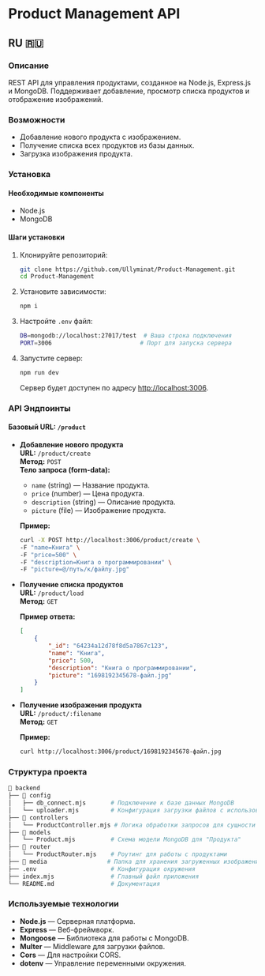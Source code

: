 
# Product Management API

## RU 🇷🇺

### Описание

REST API для управления продуктами, созданное на Node.js, Express.js и MongoDB. Поддерживает добавление, просмотр списка продуктов и отображение изображений.

### Возможности

- Добавление нового продукта с изображением.
- Получение списка всех продуктов из базы данных.
- Загрузка изображения продукта.

### Установка

#### Необходимые компоненты

- Node.js
- MongoDB

#### Шаги установки

1. Клонируйте репозиторий:

    ```bash
    git clone https://github.com/Ullyminat/Product-Management.git
    cd Product-Management
    ```

2. Установите зависимости:

    ```bash
    npm i
    ```

3. Настройте `.env` файл:

    ```bash
    DB=mongodb://localhost:27017/test  # Ваша строка подключения
    PORT=3006                         # Порт для запуска сервера
    ```

4. Запустите сервер:

    ```bash
    npm run dev
    ```

    Сервер будет доступен по адресу [http://localhost:3006](http://localhost:3006).

### API Эндпоинты

#### Базовый URL: `/product`

- **Добавление нового продукта**  
  **URL:** `/product/create`  
  **Метод:** `POST`  
  **Тело запроса (form-data):**
    - `name` (string) — Название продукта.
    - `price` (number) — Цена продукта.
    - `description` (string) — Описание продукта.
    - `picture` (file) — Изображение продукта.

    **Пример:**

    ```bash
    curl -X POST http://localhost:3006/product/create \
    -F "name=Книга" \
    -F "price=500" \
    -F "description=Книга о программировании" \
    -F "picture=@/путь/к/файлу.jpg"
    ```

- **Получение списка продуктов**  
  **URL:** `/product/load`  
  **Метод:** `GET`  

    **Пример ответа:**

    ```json
    [
        {
            "_id": "64234a12d78f8d5a7867c123",
            "name": "Книга",
            "price": 500,
            "description": "Книга о программировании",
            "picture": "1698192345678-файл.jpg"
        }
    ]
    ```

- **Получение изображения продукта**  
  **URL:** `/product/:filename`  
  **Метод:** `GET`  

    **Пример:**

    ```bash
    curl http://localhost:3006/product/1698192345678-файл.jpg
    ```

### Структура проекта

```bash
📂 backend
├── 📂 config
│   ├── db_connect.mjs       # Подключение к базе данных MongoDB
│   └── uploader.mjs         # Конфигурация загрузки файлов с использованием multer
├── 📂 controllers
│   └── ProductController.mjs # Логика обработки запросов для сущности "Продукт"
├── 📂 models
│   └── Product.mjs          # Схема модели MongoDB для "Продукта"
├── 📂 router
│   └── ProductRouter.mjs    # Роутинг для работы с продуктами
├── 📂 media                 # Папка для хранения загруженных изображений
├── .env                     # Конфигурация окружения
├── index.mjs                # Главный файл приложения
└── README.md                # Документация
```

### Используемые технологии

- **Node.js** — Серверная платформа.
- **Express** — Веб-фреймворк.
- **Mongoose** — Библиотека для работы с MongoDB.
- **Multer** — Middleware для загрузки файлов.
- **Cors** — Для настройки CORS.
- **dotenv** — Управление переменными окружения.